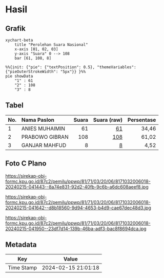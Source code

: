 # Hasil

## Grafik

```mermaid
xychart-beta
    title "Perolehan Suara Nasional"
    x-axis [01, 02, 03]
    y-axis "Suara" 0 --> 108
    bar [61, 108, 8]
```

```mermaid
%%{init: {"pie": {"textPosition": 0.5}, "themeVariables": {"pieOuterStrokeWidth": "5px"}} }%%
pie showData
    "1" : 61
    "2" : 108
    "3" : 8
```

## Tabel

| No. | Nama Paslon    | Suara | Suara (raw) | Persentase |
|:--- |:-------------- | -----:| -----------:| ----------:|
| 1   | ANIES MUHAIMIN | 61    | [61][p-1]   | 34,46      |
| 2   | PRABOWO GIBRAN | 108   | [108][p-2]  | 61,02      |
| 3   | GANJAR MAHFUD  | 8     | [8][p-3]    | 4,52       |


[p-1]: https://github.com/gigit-pemilu/pemilu-2024/blob/main/pilpres/hitung-suara/sub/81-maluku/sub/71-kota-ambon/sub/03-baguala/sub/2006-waiheru/sub/018-tps/sub/paslon-1.txt
[p-2]: https://github.com/gigit-pemilu/pemilu-2024/blob/main/pilpres/hitung-suara/sub/81-maluku/sub/71-kota-ambon/sub/03-baguala/sub/2006-waiheru/sub/018-tps/sub/paslon-2.txt
[p-3]: https://github.com/gigit-pemilu/pemilu-2024/blob/main/pilpres/hitung-suara/sub/81-maluku/sub/71-kota-ambon/sub/03-baguala/sub/2006-waiheru/sub/018-tps/sub/paslon-3.txt

## Foto C Plano

https://sirekap-obj-formc.kpu.go.id/87c2/pemilu/ppwp/81/71/03/20/06/8171032006018-20240215-041443--8a74e831-92d2-40fb-9c6b-a6dc608aeef8.jpg

https://sirekap-obj-formc.kpu.go.id/87c2/pemilu/ppwp/81/71/03/20/06/8171032006018-20240215-041642--d8b18560-9d94-4653-b4d9-cae67dec48d3.jpg

https://sirekap-obj-formc.kpu.go.id/87c2/pemilu/ppwp/81/71/03/20/06/8171032006018-20240215-041950--23df7d14-139b-46ba-adf3-bac8f8694dca.jpg


## Metadata

| Key        | Value               |
| ---------- | ------------------- |
| Time Stamp | 2024-02-15 21:01:18 |



